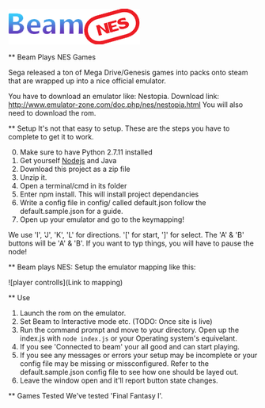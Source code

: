 ![logo](https://github.com/Myasis/BeamNES/blob/master/img/logo.png)


** Beam Plays NES Games

Sega released a ton of Mega Drive/Genesis games into packs onto steam that are wrapped up into a nice official emulator.

You have to download an emulator like: Nestopia.
Download link: http://www.emulator-zone.com/doc.php/nes/nestopia.html
You will also need to download the rom.

** Setup
It's not that easy to setup. These are the steps you have to complete to get it to work.

0. Make sure to have Python 2.7.11 installed
1. Get yourself [Nodejs](http://Nodejs.org) and Java
2. Download this project as a zip file
3. Unzip it.
4. Open a terminal/cmd in its folder
5. Enter npm install. This will install project dependancies
6. Write a config file in config/ called default.json follow the default.sample.json for a guide.
7. Open up your emulator and go to the keymapping!

We use 'I', 'J', 'K', 'L' for directions. '[' for start, ']' for select. The 'A' & 'B' buttons will be 'A' & 'B'.
If you want to typ things, you will have to pause the node!

** Beam plays NES:
Setup the emulator mapping like this:

![player controlls](Link to mapping)

** Use

1. Launch the rom on the emulator.
2. Set Beam to Interactive mode etc. (TODO: Once site is live)
3. Run the command prompt and move to your directory. Open up the index.js with `node index.js` or your Operating system's equivelant. 
4. If you see 'Connected to beam' your all good and can start playing.
5. If you see any messages or errors your setup may be incomplete or your config file may be missing or missconfigured. Refer to the default.sample.json config file to see how one should be layed out.
6. Leave the window open and it'll report button state changes.

** Games Tested
We've tested 'Final Fantasy I'.